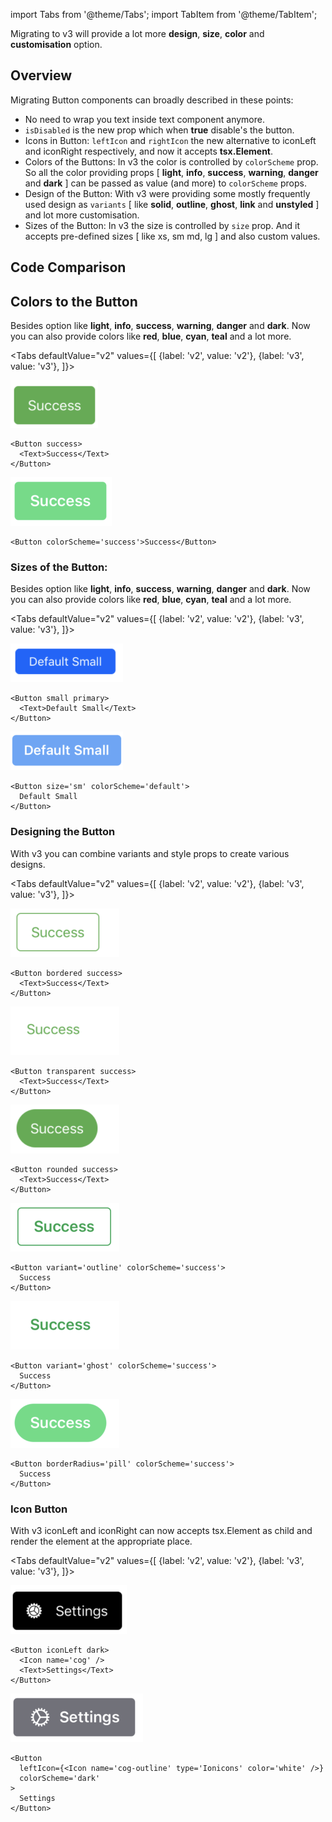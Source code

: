 import Tabs from '@theme/Tabs';
import TabItem from '@theme/TabItem';

Migrating to v3 will provide a lot more **design**, **size**, **color** and **customisation** option.

## Overview

Migrating Button components can broadly described in these points:

- No need to wrap you text inside text component anymore.
- `isDisabled` is the new prop which when **true** disable's the button.
- Icons in Button:
  `leftIcon` and `rightIcon` the new alternative to iconLeft and iconRight respectively, and now it accepts **tsx.Element**.
- Colors of the Buttons:
  In v3 the color is controlled by `colorScheme` prop. So all the color providing props [ **light**, **info**, **success**, **warning**, **danger** and **dark** ] can be passed as value (and more) to `colorScheme` props.
- Design of the Button:
  With v3 were providing some mostly frequently used design as `variants` [ like **solid**, **outline**, **ghost**, **link** and **unstyled** ] and lot more customisation.
- Sizes of the Button:
  In v3 the size is controlled by `size` prop. And it accepts pre-defined sizes [ like xs, sm md, lg ] and also custom values.

## Code Comparison

## Colors to the Button

Besides option like **light**, **info**, **success**, **warning**, **danger** and **dark**. Now you can also provide colors like **red**, **blue**, **cyan**, **teal** and a lot more.

<Tabs
defaultValue="v2"
values={[
{label: 'v2', value: 'v2'},
{label: 'v3', value: 'v3'},
]}>
<TabItem value="v2">

![Button/Screenshot_2021-01-22_at_12.29.32_PM.png](Button/Screenshot_2021-01-22_at_12.29.32_PM.png)

```tsx
<Button success>
  <Text>Success</Text>
</Button>
```

</TabItem>
<TabItem value="v3">

![Button/Screenshot_2021-01-22_at_12.53.09_PM.png](Button/Screenshot_2021-01-22_at_12.53.09_PM.png)

```tsx
<Button colorScheme='success'>Success</Button>
```

</TabItem>
</Tabs>

### Sizes of the Button:

Besides option like **light**, **info**, **success**, **warning**, **danger** and **dark**. Now you can also provide colors like **red**, **blue**, **cyan**, **teal** and a lot more.

<Tabs
defaultValue="v2"
values={[
{label: 'v2', value: 'v2'},
{label: 'v3', value: 'v3'},
]}>
<TabItem value="v2">

![Button/Screenshot_2021-01-22_at_2.37.09_PM.png](Button/Screenshot_2021-01-22_at_2.37.09_PM.png)

```tsx
<Button small primary>
  <Text>Default Small</Text>
</Button>
```

</TabItem>
<TabItem value="v3">

![Button/Screenshot_2021-01-22_at_2.38.52_PM.png](Button/Screenshot_2021-01-22_at_2.38.52_PM.png)

```tsx
<Button size='sm' colorScheme='default'>
  Default Small
</Button>
```

</TabItem>
</Tabs>

### Designing the Button

With v3 you can combine variants and style props to create various designs.

<Tabs
defaultValue="v2"
values={[
{label: 'v2', value: 'v2'},
{label: 'v3', value: 'v3'},
]}>
<TabItem value="v2">

![Button/Screenshot_2021-01-22_at_1.16.25_PM.png](Button/Screenshot_2021-01-22_at_1.16.25_PM.png)

```tsx
<Button bordered success>
  <Text>Success</Text>
</Button>
```

![Button/Screenshot_2021-01-22_at_1.23.42_PM.png](Button/Screenshot_2021-01-22_at_1.23.42_PM.png)

```tsx
<Button transparent success>
  <Text>Success</Text>
</Button>
```

![Button/Screenshot_2021-01-22_at_1.17.11_PM.png](Button/Screenshot_2021-01-22_at_1.17.11_PM.png)

```tsx
<Button rounded success>
  <Text>Success</Text>
</Button>
```

</TabItem>
<TabItem value="v3">

![Button/Screenshot_2021-01-22_at_1.15.34_PM.png](Button/Screenshot_2021-01-22_at_1.15.34_PM.png)

```tsx
<Button variant='outline' colorScheme='success'>
  Success
</Button>
```

![Button/Screenshot_2021-01-22_at_1.22.36_PM.png](Button/Screenshot_2021-01-22_at_1.22.36_PM.png)

```tsx
<Button variant='ghost' colorScheme='success'>
  Success
</Button>
```

![Button/Screenshot_2021-01-22_at_1.20.36_PM.png](Button/Screenshot_2021-01-22_at_1.20.36_PM.png)

```tsx
<Button borderRadius='pill' colorScheme='success'>
  Success
</Button>
```

</TabItem>
</Tabs>

### Icon Button

With v3 iconLeft and iconRight can now accepts tsx.Element as child and render the element at the appropriate place.

<Tabs
defaultValue="v2"
values={[
{label: 'v2', value: 'v2'},
{label: 'v3', value: 'v3'},
]}>
<TabItem value="v2">

![Button/Screenshot_2021-01-22_at_1.32.47_PM.png](Button/Screenshot_2021-01-22_at_1.32.47_PM.png)

```tsx
<Button iconLeft dark>
  <Icon name='cog' />
  <Text>Settings</Text>
</Button>
```

</TabItem>
<TabItem value="v3">

![Button/Screenshot_2021-01-22_at_1.38.15_PM.png](Button/Screenshot_2021-01-22_at_1.38.15_PM.png)

```tsx
<Button
  leftIcon={<Icon name='cog-outline' type='Ionicons' color='white' />}
  colorScheme='dark'
>
  Settings
</Button>
```

</TabItem>
</Tabs>
